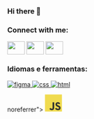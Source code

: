 ### Hi there 👋

<!--
**JiordanaDuarte/JiordanaDuarte** is a ✨ _special_ ✨ repository because its `README.md` (this file) appears on your GitHub profile.

Here are some ideas to get you started:

- 🔭 I’m currently working on ...
- 🌱 I’m currently learning ...
- 👯 I’m looking to collaborate on ...
- 🤔 I’m looking for help with ...
- 💬 Ask me about ...
- 📫 How to reach me: ...
- ⚡ Fun fact: ...
-->
<h3 align="left">Connect with me:</h3>
<p align="left">
<a href="https://www.linkedin.com/in/jiordana-duarte-2563a0242?lipi=urn%3Ali%3Apage%3Ad_flagship3_profile_view_base_contact_details%3BHCnONsKTS7uan7WcByxAog%3D%3D" target="blank"><img align="center" src="https://cdn.jsdelivr.net/npm/simple-icons@3.0.1/icons/linkedin.svg" alt="" height="30" width="40" /></a>
<a href="https://www.instagram.com/jiordana_duarte/" target="blank"><img align="center" src="https://cdn.jsdelivr.net/npm/simple-icons@3.0.1/icons/instagram.svg" alt="" height="30" width="40" /></a>
<a href="jiordana2002duarte@gmail.com" target="blank"><img align="center" src="https://cdn.jsdelivr.net/npm/simple-icons@3.0.1/icons/gmail.svg" alt="" height="30" width="40" /></a>
</p>

<h3 align="left">Idiomas e ferramentas:</h3>
<a href="https:// www.figma.com/" target="_blank" rel="noreferrer"> <img src="https://www.vectorlogo.zone/logos/figma/figma-icon.svg" alt="figma" width= "40" height="40"/> </a>
<a href="https:// www.css.com/" target="_blank" rel="noreferrer"> <img src="https://logospng.org/download/css-3/logo-css-3-2048.png" alt="css" width= "41" height="41"/> </a>
<a href="https:// www.html.com/" target="_blank" rel="noreferrer"> <img src="https://cdn-icons-png.flaticon.com/512/1216/1216733.png" alt="html" width= "38" height="38"/> </a>
</p>noreferrer"> <img src="https://raw.githubusercontent.com/devicons/devicon/master/icons/javascript/javascript-original.svg" alt="javascript" width="40" height="40"/ >  </p>
